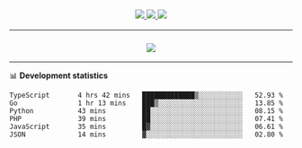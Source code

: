 <h3 align="center">
  <a href="https://github.com/hwalker928">
      <img src="https://img.shields.io/github/followers/hwalker928?label=Followers&style=for-the-badge&color=lightblue">
  </a>
  <a href="https://harryw.link/discord" alt="Discord">
      <img src="https://img.shields.io/discord/738451951758606336?label=discord&style=for-the-badge&color=lightblue"/>
  </a>
  <a href="https://harryw.link/sparked" alt="Sparked Host">
      <img src="https://img.shields.io/static/v1?label=Sponsor&message=Sparked%20Host&color=yellow&style=for-the-badge"/>
  </a>
</h3>

<hr>


<h3 align="center">
  <a href="https://github.com/hwalker928">
      <img src="https://github-profile-trophy.vercel.app/?username=hwalker928&no-bg=true&no-frame=true">
  </a>
</h3>


<hr>

📊 **Development statistics**

<!--START_SECTION:waka-->

```text
TypeScript       4 hrs 42 mins   █████████████▒░░░░░░░░░░░   52.93 %
Go               1 hr 13 mins    ███▒░░░░░░░░░░░░░░░░░░░░░   13.85 %
Python           43 mins         ██░░░░░░░░░░░░░░░░░░░░░░░   08.15 %
PHP              39 mins         ██░░░░░░░░░░░░░░░░░░░░░░░   07.41 %
JavaScript       35 mins         █▓░░░░░░░░░░░░░░░░░░░░░░░   06.61 %
JSON             14 mins         ▓░░░░░░░░░░░░░░░░░░░░░░░░   02.80 %
```

<!--END_SECTION:waka-->
